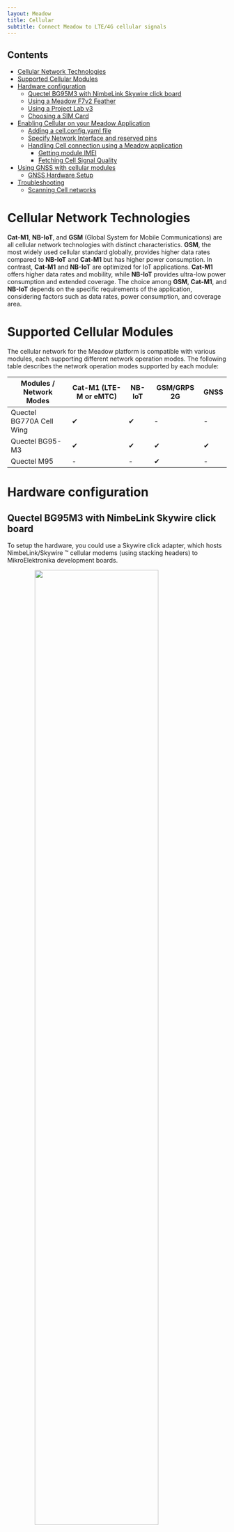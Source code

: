 ```yaml
---
layout: Meadow
title: Cellular
subtitle: Connect Meadow to LTE/4G cellular signals
---
```


## Contents
* [Cellular Network Technologies](#cellular-network-technologies)
* [Supported Cellular Modules](#supported-cellular-modules)
* [Hardware configuration](#hardware-configuration)
    * [Quectel BG95M3 with NimbeLink Skywire click board](#quectel-bg95m3-with-nimbelink-skywire-click-board)
    * [Using a Meadow F7v2 Feather](#using-a-meadow-f7v2-feather)
    * [Using a Project Lab v3](#using-a-project-lab-v3)
    * [Choosing a SIM Card](#choosing-a-sim-card)
* [Enabling Cellular on your Meadow Application](#enabling-cellular-on-your-meadow-application)
    * [Adding a cell.config.yaml file](#adding-a-cellconfigyaml-file)
    * [Specify Network Interface and reserved pins](#specify-network-interface-and-reserved-pins)
    * [Handling Cell connection using a Meadow application](#handling-cell-connection-using-a-meadow-application)
        * [Getting module IMEI](#getting-module-imei)
        * [Fetching Cell Signal Quality](#fetching-cell-signal-quality)
* [Using GNSS with cellular modules](#using-gnss-with-cellular-modules)
    * [GNSS Hardware Setup](#gnss-hardware-setup)
* [Troubleshooting](#troubleshooting)
    * [Scanning Cell networks](#scanning-cell-networks)

# Cellular Network Technologies

**Cat-M1**, **NB-IoT**, and **GSM** (Global System for Mobile Communications) are all cellular network technologies with distinct characteristics. **GSM**, the most widely used cellular standard globally, provides higher data rates compared to **NB-IoT** and **Cat-M1** but has higher power consumption. In contrast, **Cat-M1** and **NB-IoT** are optimized for IoT applications. **Cat-M1** offers higher data rates and mobility, while **NB-IoT** provides ultra-low power consumption and extended coverage. The choice among **GSM**, **Cat-M1**, and **NB-IoT** depends on the specific requirements of the application, considering factors such as data rates, power consumption, and coverage area.

# Supported Cellular Modules

The cellular network for the Meadow platform is compatible with various modules, each supporting different network operation modes. The following table describes the network operation modes supported by each module:

| Modules / Network Modes   | Cat-M1 (LTE-M or eMTC) | NB-IoT | GSM/GRPS 2G | GNSS   |
|---------------------------|------------------------|--------|-------------|--------|
| Quectel BG770A Cell Wing  | ✔                     | ✔      | -           | -      |
| Quectel BG95-M3           | ✔                     | ✔      | ✔           | ✔      |
| Quectel M95               | -                      | -      | ✔           | -      |

# Hardware configuration

## Quectel BG95M3 with NimbeLink Skywire click board

To setup the hardware, you could use a Skywire click adapter, which hosts NimbeLink/Skywire ™ cellular modems (using stacking headers) to MikroElektronika development boards. 

<img src="images/modem-skywire-click.jpg" 
    style="width: 75%; display: block; margin-left: auto; margin-right: auto;" />

To configure the hardware, start by connecting the necessary jumpers for communication between the Meadow device and the cell module. Then make the necessary connections to supply and turn on the cell module. Finally, connect an antenna to the click board.

## Using a Meadow F7v2 Feather

<img src="images/meadow-modem.jpg" 
    style="width: 75%; display: block; margin-left: auto; margin-right: auto;" />

* **Connecting the serial pins (UART)**: If you're using a `Meadow F7v2 Feather` board, you will need to connect `D00` and `D01` pins to the `TX` and `RX` click board pins, respectively, to establish the data communication between them.
* **Power and supply pins**: Also, you need to connect the `D10` pin to the `EN` **NimbeLink Skywire click board** pin. Additionally, connect the `3.3V`, `5V`, and `GND` pins on both sides of the Skywire click board.  If you are using another click board for the **BG95-M3** module, you need to connect the `D10` pin to the equivalent power-up pin.
* **Attaching an antenna**: Finally, connect an LTE antenna (Rubber ducky or Dome) with the `X1` click board IPX connector, aiming for a preferred gain of 5 dBi (recommended) while ensuring a minimum gain of 2 dBi (required), and insert an **M2M** SIM card into the cell module.

## Using a Project Lab v3

<img src="images/projectlab-modem.jpg" 
    style="width: 75%; display: block; margin-left: auto; margin-right: auto;" />

* A [Project Lab](https://raw.githubusercontent.com/WildernessLabs/Meadow.ProjectLab/main/Design/projectlab-pinout-v3.jpg) has two mikroBUS connectors, so simply connect the Skywire click adapter on the mikroBUS connector 1 and you're all set! Whats left is to make a few adjustments to your Meadow application to use cellular.

## Choosing a SIM Card

To enable **Cat-M1** (LTE-M or eMTC) or **NB-IoT** network modes, a specialized **M2M** (Machine-to-Machine) SIM card is required, distinct from the standard SIM cards used in cellphones. However, for **GSM/GPRS 2G** connections, a standard SIM card can generally be used.

# Enabling Cellular on your Meadow Application

Using Cellular on Meadow, you will need to do three things:

## Adding a cell.config.yaml file

Create a **cell.config.yaml** file, set the `Copy To Output` property to `Copy always` or `Copy if newer`, and fill out the values under the `Settings` section like APN, Module, and a additional optional pins to ensure a proper connection with your internet provider. Here's what a cell config file looks like with the required and optional fields:

```yaml
Settings:
    APN: YOUR-APN         # (required) Access Point Name
    Module: BG95M3        # (required) Module model (BG770A, BG95M3 or M95)
    User: USER            # (optional) APN user 
    Password: PASSWORD    # (optional) APN password
    Operator: 00000       # (optional) Carrier numeric operator code
    Mode: CATM1           # (optional) Network mode (CATM1, NBIOT or GSM)
    Interface: /dev/ttyS1 # (optional) Serial interface (UART1 (COM1) = /dev/ttyS0, UART4 (COM4) = /dev/ttyS1, UART6 = /dev/ttyS3) 
```

A few things to consider:
 * If the carrier numeric operator code (**Operator**) or the network mode is not specified (**Mode**), the module will attempt to automatically determine the optimal network based on the M2M sim card inserted and your location. 
 * **However, if you encounter any connectivity issues, we recomment to set the operator code value to the `Operator` property**. If you don't know your operator code, you can use the **Cell Network Scanner** method that will list nearby networks in the area.

## Specify Network Interface and reserved pins

In the `meadow.config.yaml` file, you need to specify `DefaultInterface` to `Cell` and specify the RX/TX serial pins and an additional pin to turn on or off Meadow the cellular module. **Important: The reserved pins must be specified by MCU Pin name, not by Meadow Pin name.**

* If you're using a [Meadow Feather V2](https://developer.wildernesslabs.co/Common_Files/Meadow_F7v2_Micro_Pinout.svg), you would connect the cellular module to `D00` and `D01`, which are the COM4 serial pins that, according to the [datasheet](https://developer.wildernesslabs.co/Meadow/Meadow_Basics/Hardware/Wilderness_Labs_Meadow_F7v2_Datasheet.pdf), the MCU Pin names are `PI9` and `PH13`, but in the config file we can ommit the `p` prefix. As for the enable pin, say if you connect it to the `D10` pin, the MCU pin name is `C7`. So the required values in the config file should look like this:

```yaml
# Device specific config
Device:
    # Name of the device
    Name: F7v2Feather

    # Corresponding MCU pin names for the reserved pins
    # (COMX_RX pin, COM_TX pin, ENABLE pin)
    ReservedPins: I9;H13;C7

# Network configuration
Network:
    #  Which interface should be used?
    DefaultInterface: Cell
```

* In the case that you're using a Project Lab v3, if you look at the [latest schematic](https://github.com/WildernessLabs/Meadow.ProjectLab/blob/main/Hardware/v3.e/Schematic.pdf) and trace what pins on the Meadow Core Compute Module are connected to the microBUS 1 connector, you'll find that are connected to pins `PB15`, `PB14` and `PA3` for the Serial RX/TX and Enable pins respectively:

```yaml
# Device specific config
Device:
    # Name of the device
    Name: ProjectLabV3

    # Corresponding MCU pin names for the reserved pins
    # (COMX_RX pin, COM_TX pin, ENABLE pin)
    ReservedPins: B15;B14;A3

# Network configuration
Network:
    #  Which interface should be used?
    DefaultInterface: Cell
```

## Handling Cell connection using a Meadow application

To check if you established a connection, you can use the `meadow listen` CLI command, which should return a message like this:
`Connection established successfully! IP address '100.69.106.222'.`

You can also check the Cell connection status by accessing the `IsConnected` property present in the `ICellNetworkAdapter`, as in the following example:

```csharp
var cell = Device.NetworkAdapters.Primary<ICellNetworkAdapter>();

if (cell.IsConnected)
{
    Console.WriteLine("Cell is connected!");
}
else
{
    Console.WriteLine("Cell isn't connected");
}
```

Therefore, you can use the `NetworkConnected` and `NetworkDisconnected` event handlers with Cell.

```csharp
var cell = Device.NetworkAdapters.Primary<ICellNetworkAdapter>();

cell.NetworkConnected += CellAdapter_NetworkConnected;
cell.NetworkDisconnected += CellAdapter_NetworkDisconnected;

void CellAdapter_NetworkConnected(INetworkAdapter networkAdapter, NetworkConnectionEventArgs e)
{
    Resolver.Log.Info("Cell network connected!");
}

void CellAdapter_NetworkDisconnected(INetworkAdapter networkAdapter)
{
    Resolver.Log.Info("Cell network disconnected!");
}
```

### Getting module IMEI

You can get some extra information about the connection and the module, such as the Cell Signal Quality (CSQ), and the International Mobile Equipment Identity (IMEI).

```csharp
var cell = Device.NetworkAdapters.Primary<ICellNetworkAdapter>();

cell.NetworkConnected += CellAdapter_NetworkConnected;

void CellAdapter_NetworkConnected(INetworkAdapter networkAdapter, INetworkAdapter networkAdapter)
{
    Resolver.Log.Info("Cell network connected!");

    ICellNetworkAdapter cellAdapter = networkAdapter as ICellNetworkAdapter;
    if (cellAdapter != null)
    {
        Console.WriteLine("Cell CSQ: " + cellAdapter.Csq);
        Console.WriteLine("Cell IMEI: " + cellAdapter.Imei);
    }
}
```

> **Notes**: Before using the mentioned properties, ensure a successful connection has been established. The `CSQ` property returns a static value (0-31) representing the signal quality obtained on the connection.

### Fetching Cell Signal Quality

It's important to note that the `CSQ` property returns a cached value obtained from the connection, then to retrieve the most up-to-date CSQ (Cellular Signal Quality), you should utilize the `GetSignalQuality` method, as illustrated in the following example:

```csharp
var cell = Device.NetworkAdapters.Primary<ICellNetworkAdapter>();

double csq  = cellAdapter.GetSignalQuality();
Console.WriteLine("Cell Signal Quality: " + csq);
```

> **Notes**: To convert the CSQ value to dBm, you need to use the formula: dBm = -113 + CSQ * 2 (where CSQ is the returned value). You may experience disconnection from the cellular network for a brief period while the module gets the signal quality, so we suggest to avoid calling this method frequently to ensure a seamless user experience.

# Using GNSS with cellular modules

Some cellular modules, such as the BG95-M3, offer support for GNSS functionalities. As illustrated in the following example, you can define an interval between the position fixes, as well as select which kind of NMEA sentence should be retrieved, by specifying it in an `IGnssResult` array:

```csharp
using Meadow.Foundation.Sensors.Location.Gnss;
using Meadow.Peripherals.Sensors.Location.Gnss;
using Meadow.Foundation.Sensors.Gnss;
...
    void ProcessGnssPosition(object sender, IGnssResult location)
    {
        Resolver.Log.Info("*********************************************");
        Resolver.Log.Info(location.ToString());
        Resolver.Log.Info("*********************************************");  
    }
...
    IGnssResult[] resultTypes = new IGnssResult[]
    {
        new GnssPositionInfo(),
        new ActiveSatellites(),
        new CourseOverGround(),
        new SatellitesInView(new Satellite[0])
    };

    ICellNetworkAdapter cell = networkAdapter as ICellNetworkAdapter;

    var bg95M3 = new Bg95M3(cellAdapter, TimeSpan.FromMinutes(30), resultTypes);

    bg95M3.GnssDataReceived += ProcessGnssPosition;

    bg95M3.StartUpdating();
```

For a more comprehensive example, you can refer to the [BG95-M3 GNSS sample](https://github.com/WildernessLabs/Meadow.Foundation/blob/develop/Source/Meadow.Foundation.Peripherals/Sensors.Gnss.Bg95M3/Samples/Bg95M3_Sample/MeadowApp.cs) available in the Meadow.Foundation repository.

## GNSS Hardware Setup

When utilizing a **Quectel BG95-M3 NimbeLink Skywire click board**, you can follow the same setup instructions as for the cellular connection. Additionally, ensure you attach a GPS antenna to the `X3` IPX connector to enable your cellular module to obtain position fixes.

> **Notes**: Due to a hardware limitation of this board, concurrent use of GNSS and Cellular functionality is not possible. Consequently, you may experience disconnection from the cellular network for a brief period while the module acquires a position fix. It is advisable to avoid using very short time intervals between obtaining position fixes for a seamless user experience.

# Troubleshooting

## Scanning Cell networks

To connect using Cell, you can omit the operator code in `cell.config.yaml` and then the module will try to find an operator automatically. However, if you know the carrier code, **you can ensure that you are connecting to the right network, connecting faster and more reliably**. To find out the carrier code, you can use the Cell network scanner as in the following example:

```csharp
using Meadow.Networking;
...

var cell = Device.NetworkAdapters.Primary<ICellNetworkAdapter>();

try
{
    CellNetwork[] availableNetworks = cell.ScanForAvailableNetworks();

    foreach (CellNetwork network in availableNetworks)
    {
        Console.WriteLine($"Network Status: {network.Status}, Operator Name: {network.Name}, Operator: {network.Operator}, Operator Code: {network.Code}, Mode: {network.Mode}");
    }
}
catch (Exception ex)
{
    Console.WriteLine("An error occurred: " + ex.Message);
}
```

> **Notes**: Some modules, such as the BG95-M3, memorize the last network mode used and consider it during scanning. For example, if you previously connected to an NB-IoT network, the scanner may return only the available NB-IoT networks. If you want to view available CAT-M1 networks, begin by connecting to this network initially, allowing the module to set CAT-M1 as network mode. Afterward, follow the steps mentioned above to initiate the scanner successfully.

## Getting Cellular network connection logs

The cellular network connection logs might be helpful for users' troubleshooting. This raw data often holds valuable clues to help pinpoint and fix errors or connectivity issues. The following example will show how to get the cellular module AT commands output:

```csharp
using Meadow.Networking;
...

var cell = Device.NetworkAdapters.Primary<ICellNetworkAdapter>();

while (!cell.IsConnected)
{
    await Task.Delay(10000);
    Console.WriteLine($"Cell AT commands output: {cell.AtCmdsOutput}");
}
```
